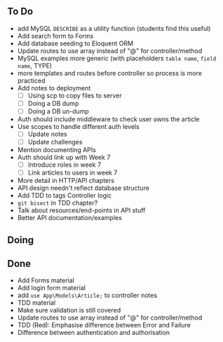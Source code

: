## To Do

- add MySQL `DESCRIBE` as a utility function (students find this useful)
- Add search form to Forms
- Add database seeding to Eloquent ORM
- Update routes to use array instead of "@" for controller/method
- MySQL examples more generic (with placeholders `table name`, `field name`, TYPE)
- more templates and routes before controller so process is more practiced
- Add notes to deployment
    * [ ] Using scp to copy files to server
    * [ ] Doing a DB dump
    * [ ] Doing a DB un-dump
- Auth should include middleware to check user owns the article
- Use scopes to handle different auth levels
    * [ ] Update notes
    * [ ] Update challenges
- Mention documenting APIs
- Auth should link up with Week 7
    * [ ] Introduce roles in week 7
    * [ ] Link articles to users in week 7
- More detail in HTTP/API chapters
- API design needn't reflect database structure
- Add TDD to tags Controller logic
- `git bisect` in TDD chapter?
- Talk about resources/end-points in API stuff
- Better API documentation/examples

## Doing


## Done

- Add Forms material
- Add login form material
- add `use App\Models\Article;` to controller notes
- TDD material
- Make sure validation is still covered
- Update routes to use array instead of "@" for controller/method
- TDD (Red): Emphasise difference between Error and Failure
- Difference between authentication and authorisation
